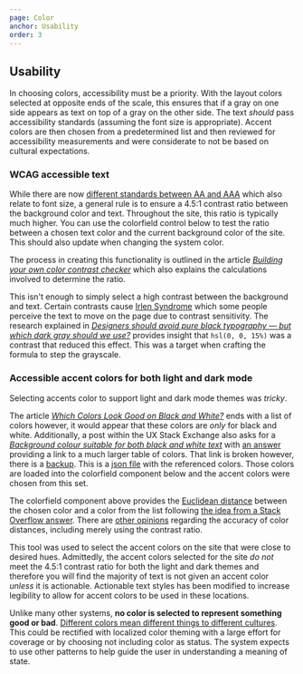 ```yaml
---
page: Color
anchor: Usability
order: 3
---
```


## Usability

In choosing colors, accessibility must be a priority. With the layout colors selected at opposite ends of the scale, this ensures that if a gray on one side appears as text on top of a gray on the other side. The text _should_ pass accessibility standards (assuming the font size is appropriate). Accent colors are then chosen from a predetermined list and then reviewed for accessibility measurements and were considerate to not be based on cultural expectations.

### WCAG accessible text

While there are now [different standards between AA and AAA](https://www.w3.org/TR/WCAG21/#contrast-minimum) which also relate to font size, a general rule is to ensure a 4.5:1 contrast ratio between the background color and text. Throughout the site, this ratio is typically much higher. You can use the colorfield control below to test the ratio between a chosen text color and the current background color of the site. This should also update when changing the system color.

<a11y-color></a11y-color>

The process in creating this functionality is outlined in the article _[Building your own color contrast checker](https://dev.to/alvaromontoro/building-your-own-color-contrast-checker-4j7o)_ which also explains the calculations involved to determine the ratio.

This isn't enough to simply select a high contrast between the background and text. Certain contrasts cause [Irlen Syndrome](https://irlen.com/what-is-irlen-syndrome/) which some people perceive the text to move on the page due to contrast sensitivity. The research explained in _[Designers should avoid pure black typography — but which dark gray should we use?](https://uxdesign.cc/designers-should-avoid-pure-black-typography-but-which-dark-gray-should-we-use-2d7faa07083a)_ provides insight that `hsl(0, 0, 15%)` was a contrast that reduced this effect. This was a target when crafting the formula to step the grayscale.

### Accessible accent colors for both light and dark mode

Selecting accents color to support light and dark mode themes was _tricky_.

The article _[Which Colors Look Good on Black and White?](https://dev.to/finnhvman/which-colors-look-good-on-black-and-white-2pe6)_ ends with a list of colors however, it would appear that these colors are _only_ for black and white. Additionally, a post within the UX Stack Exchange also asks for a _[Background colour suitable for both black and white text](https://ux.stackexchange.com/questions/73763/background-colour-suitable-for-both-black-and-white-text)_ with [an answer](https://ux.stackexchange.com/questions/73763/background-colour-suitable-for-both-black-and-white-text "Answer: Background colour suitable for both black and white text") providing a link to a much larger table of colors. That link is broken however, there is a  [backup](https://maswildan.wordpress.com/2016/08/28/color-contrast-on-blackwhite-background/ "mas wildan WordPress site"). This is a [json file](json/a11yColorsOnBlackAndWhite.json "Accessible colors on black and white .json") with the referenced colors. Those colors are loaded into the colorfield component below and the accent colors were chosen from this set.

<closest-color></closest-color>

The colorfield component above provides the [Euclidean distance](https://en.wikipedia.org/wiki/Euclidean_distance "Euclidean distance on Wikipedia") between the chosen color and a color from the list following [the idea from a Stack Overflow answer](https://stackoverflow.com/a/9018153/3928045 "Answer: How to compare two colors for similarity/difference"). There are [other opinions](https://graphicdesign.stackexchange.com/questions/121923/how-to-quantify-the-distance-between-two-colors "UX Stack Exchange: How to quantify the distance between two colors?") regarding the accuracy of color distances, including merely using the contrast ratio.

This tool was used to select the accent colors on the site that were close to desired hues. Admittedly, the accent colors selected for the site _do not_ meet the 4.5:1 contrast ratio for both the light and dark themes and therefore you will find the majority of text is not given an accent color _unless_ it is actionable. Actionable text styles has been modified to increase legibility to allow for accent colors to be used in these locations.

Unlike many other systems, **no color is selected to represent something good or bad**. [Different colors mean different things to different cultures](https://uxplanet.org/understanding-color-psychology-though-culture-symbolism-and-emotion-215102347276 "Medium: Understanding color psychology though culture, symbolism, and emotion"). This could be rectified with localized color theming with a large effort for coverage or by choosing not including color as status. The system expects to use other patterns to help guide the user in understanding a meaning of state.